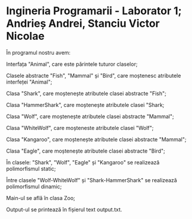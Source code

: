 # Ingineria Programarii - Laborator 1; Andrieș Andrei, Stanciu Victor Nicolae
În programul nostru avem:

Interfața "Animal", care este părintele tuturor claselor;

Clasele abstracte "Fish", "Mammal" și "Bird", care moștenesc atributele interfeței "Animal";

Clasa "Shark", care moștenește atributele clasei abstracte "Fish";

Clasa "HammerShark", care moștenește atributele clasei "Shark;

Clasa "Wolf", care moștenește atributele clasei abstracte "Mammal";

Clasa "WhiteWolf", care moșteneste atributele clasei "Wolf";

Clasa "Kangaroo", care moștenește atributele clasei abstracte "Mammal";

Clasa "Eagle", care moștenește atributele clasei abstracte "Bird";

În clasele: "Shark", "Wolf", "Eagle" și "Kangaroo" se realizează polimorfismul static;

Între clasele "Wolf-WhiteWolf" și "Shark-HammerShark" se realizează polimorfismul dinamic;

Main-ul se află în clasa Zoo;

Output-ul se printează în fișierul text output.txt.
